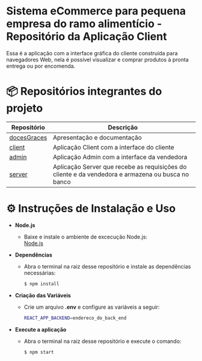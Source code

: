 # Sistema eCommerce para pequena empresa do ramo alimentício - Repositório da Aplicação Client

Essa é a aplicação com a interface gráfica do cliente construída para navegadores Web, nela é possível visualizar e comprar produtos à pronta entrega ou por encomenda.

# 📦 Repositórios integrantes do projeto

| Repositório                                                       | Descrição                                                                          |
| ----------------------------------------------------------------- | ---------------------------------------------------------------------------------- |
| [docesGraces](https://github.com/doceGraceseCommerce/docesGraces) | Apresentação e documentação                                                        |
| [client](https://github.com/doceGraceseCommerce/client)           | Aplicação Client com a interface do cliente                                        |
| [admin](https://github.com/doceGraceseCommerce/admin)             | Aplicação Admin com a interface da vendedora                                       |
| [server](https://github.com/doceGraceseCommerce/server)           | Aplicação Server que recebe as requisições do cliente e da vendedora e armazena ou busca no banco |


# ⚙️ Instruções de Instalação e Uso

<ul>
<li><b>Node.js</b></li>
<ul>
<li>Baixe e instale o ambiente de excecução Node.js:</li>
<a href="https://nodejs.org/en/download">Node.js</a>
</ul>
</ul>

<ul>
<li><b>Dependências</b></li>
<ul>
<li>Abra o terminal na raiz desse repositório e instale as dependências necessárias:
<br/>

```bash
$ npm install
```

</li>
</ul>
</ul>

<ul>
<li><b>Criação das Variáveis</b></li>
<ul>
<li>Crie um arquivo <b>.env</b> e configure as variáveis a seguir:
<br/>

```bash
REACT_APP_BACKEND=endereco_do_back_end
```

</li>
</ul>
</ul>



<ul>
<li><b>Execute a aplicação</b></li>
<ul>
<li>Abra o terminal na raiz desse repositório e execute o comando:
<br/>

```bash
$ npm start
```

</li>
</ul>
  
  
</ul>
